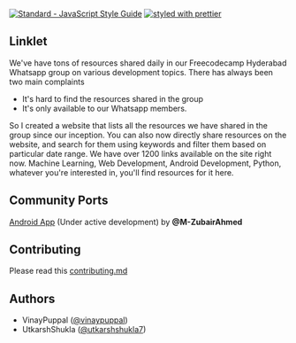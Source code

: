 [![Standard - JavaScript Style Guide](https://cdn.rawgit.com/feross/standard/master/badge.svg)](https://github.com/feross/standard)
[![styled with prettier](https://img.shields.io/badge/styled_with-prettier-ff69b4.svg)](https://github.com/prettier/prettier)

## Linklet
We've have tons of resources shared daily in our Freecodecamp Hyderabad Whatsapp group on various development topics. There has always been two main complaints
- It's hard to find the resources shared in the group
- It's only available to our Whatsapp members.

So I created a website that lists all the resources we have shared in the group since our inception. You can also now directly share resources on the website, and search for them using keywords and filter them based on particular date range. We have over 1200 links available on the site right now. Machine Learning, Web Development, Android Development, Python, whatever you're interested in, you'll find resources for it here.

## Community Ports
[Android App](https://github.com/M-ZubairAhmed/Linklet-Android) (Under active development) by **@M-ZubairAhmed**

## Contributing
Please read this [contributing.md](https://github.com/vinaypuppal/linklet-app/blob/master/contributing.md)

## Authors
- VinayPuppal ([@vinaypuppal](https://vinaypuppal.com))
- UtkarshShukla ([@utkarshshukla7](https://github.com/UtkarshShukla7))